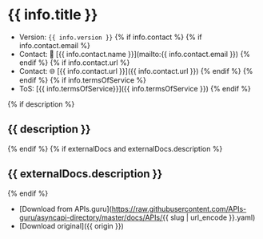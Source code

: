 # {{ info.title }}

* Version: `{{ info.version }}`
{% if info.contact %}
{% if info.contact.email %}
* Contact: 📧 [{{ info.contact.name }}](mailto:{{ info.contact.email }})
{% endif %}
{% if info.contact.url %}
* Contact: 🌐 [{{ info.contact.url }}]({{ info.contact.url }})
{% endif %}
{% endif %}
{% if info.termsOfService %}
* ToS: [{{ info.termsOfService}}]({{ info.termsOfService }})
{% endif %}

{% if description %}
## {{ description }}
{% endif %}
{% if externalDocs and externalDocs.description %}
## {{ externalDocs.description }}
{% endif %}

* [Download from APIs.guru](https://raw.githubusercontent.com/APIs-guru/asyncapi-directory/master/docs/APIs/{{ slug | url_encode }}.yaml)
* [Download original]({{ origin }})

<script type="application/ld+json">
{
  "@context": "http://schema.org/",
  "@type": "WebAPI",
{% if description %}  "description": "{{ description or externalDocs.description }}",{% endif %}
{% if externalDocs %}  "documentation": "{{ externalDocs.url }}",{% endif %}
{% if info.termsOfService %}  "termsOfService": "{{ info.termsOfService }}",{% endif %}
  "name": "{{ info.title }}"
}
</script>
